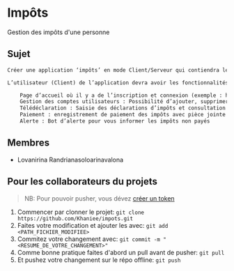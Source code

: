 # Impôts

Gestion des impôts d'une personne

## Sujet

```txt
Créer une application ‘impôts’ en mode Client/Serveur qui contiendra les impôts d’une personne.

L’utilisateur (Client) de l’application devra avoir les fonctionnalités suivantes :

    Page d’accueil où il y a de l’inscription et connexion (exemple : https://e-hetra.impots.mg/)
    Gestion des comptes utilisateurs : Possibilité d’ajouter, supprimer et modifier des profils utilisateurs et leurs habilitations.
    Télédéclaration : Saisie des déclarations d’impôts et consultation de l’historique des télédéclarations.
    Paiement : enregistrement de paiement des impôts avec pièce jointe (facture) et consultation de l’historique des enregistrements passés.
    Alerte : Bot d’alerte pour vous informer les impôts non payés
```

## Membres

- Lovanirina Randrianasoloarinavalona

## Pour les collaborateurs du projets

> NB: Pour pouvoir pusher, vous dévez [créer un token](https://docs.github.com/en/enterprise-server@3.4/authentication/keeping-your-account-and-data-secure/creating-a-personal-access-token)

1. Commencer par clonner le projet: `git clone https://github.com/Khaniee/impots.git`
2. Faites votre modification et ajouter les avec: `git add <PATH_FICHIER_MODIFIEE>`
3. Commitez votre changement avec: `git commit -m "<RESUME_DE_VOTRE_CHANGEMENT>"`
4. Comme bonne pratique faites d'abord un pull avant de pusher: `git pull`
5. Et pushez votre changement sur le répo offline: `git push`
